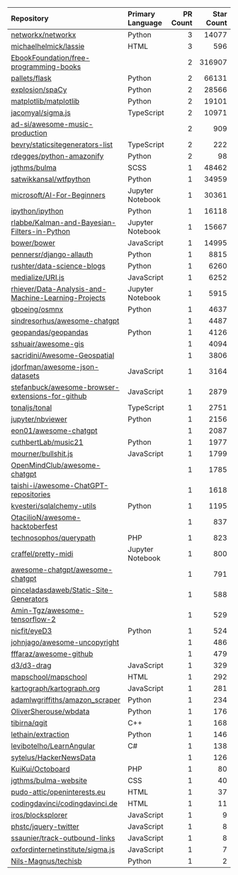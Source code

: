 | Repository | Primary Language | PR Count | Star Count |
| :-- | :-- | --: | --: |
| [networkx/networkx](https://github.com/networkx/networkx) | Python | 3 | 14077 |
| [michaelhelmick/lassie](https://github.com/michaelhelmick/lassie) | HTML | 3 | 596 |
| [EbookFoundation/free-programming-books](https://github.com/EbookFoundation/free-programming-books) |  | 2 | 316907 |
| [pallets/flask](https://github.com/pallets/flask) | Python | 2 | 66131 |
| [explosion/spaCy](https://github.com/explosion/spaCy) | Python | 2 | 28566 |
| [matplotlib/matplotlib](https://github.com/matplotlib/matplotlib) | Python | 2 | 19101 |
| [jacomyal/sigma.js](https://github.com/jacomyal/sigma.js) | TypeScript | 2 | 10971 |
| [ad-si/awesome-music-production](https://github.com/ad-si/awesome-music-production) |  | 2 | 909 |
| [bevry/staticsitegenerators-list](https://github.com/bevry/staticsitegenerators-list) | TypeScript | 2 | 222 |
| [rdegges/python-amazonify](https://github.com/rdegges/python-amazonify) | Python | 2 | 98 |
| [jgthms/bulma](https://github.com/jgthms/bulma) | SCSS | 1 | 48462 |
| [satwikkansal/wtfpython](https://github.com/satwikkansal/wtfpython) | Python | 1 | 34959 |
| [microsoft/AI-For-Beginners](https://github.com/microsoft/AI-For-Beginners) | Jupyter Notebook | 1 | 30361 |
| [ipython/ipython](https://github.com/ipython/ipython) | Python | 1 | 16118 |
| [rlabbe/Kalman-and-Bayesian-Filters-in-Python](https://github.com/rlabbe/Kalman-and-Bayesian-Filters-in-Python) | Jupyter Notebook | 1 | 15667 |
| [bower/bower](https://github.com/bower/bower) | JavaScript | 1 | 14995 |
| [pennersr/django-allauth](https://github.com/pennersr/django-allauth) | Python | 1 | 8815 |
| [rushter/data-science-blogs](https://github.com/rushter/data-science-blogs) | Python | 1 | 6260 |
| [medialize/URI.js](https://github.com/medialize/URI.js) | JavaScript | 1 | 6252 |
| [rhiever/Data-Analysis-and-Machine-Learning-Projects](https://github.com/rhiever/Data-Analysis-and-Machine-Learning-Projects) | Jupyter Notebook | 1 | 5915 |
| [gboeing/osmnx](https://github.com/gboeing/osmnx) | Python | 1 | 4637 |
| [sindresorhus/awesome-chatgpt](https://github.com/sindresorhus/awesome-chatgpt) |  | 1 | 4487 |
| [geopandas/geopandas](https://github.com/geopandas/geopandas) | Python | 1 | 4126 |
| [sshuair/awesome-gis](https://github.com/sshuair/awesome-gis) |  | 1 | 4094 |
| [sacridini/Awesome-Geospatial](https://github.com/sacridini/Awesome-Geospatial) |  | 1 | 3806 |
| [jdorfman/awesome-json-datasets](https://github.com/jdorfman/awesome-json-datasets) | JavaScript | 1 | 3164 |
| [stefanbuck/awesome-browser-extensions-for-github](https://github.com/stefanbuck/awesome-browser-extensions-for-github) | JavaScript | 1 | 2879 |
| [tonaljs/tonal](https://github.com/tonaljs/tonal) | TypeScript | 1 | 2751 |
| [jupyter/nbviewer](https://github.com/jupyter/nbviewer) | Python | 1 | 2156 |
| [eon01/awesome-chatgpt](https://github.com/eon01/awesome-chatgpt) |  | 1 | 2087 |
| [cuthbertLab/music21](https://github.com/cuthbertLab/music21) | Python | 1 | 1977 |
| [mourner/bullshit.js](https://github.com/mourner/bullshit.js) | JavaScript | 1 | 1799 |
| [OpenMindClub/awesome-chatgpt](https://github.com/OpenMindClub/awesome-chatgpt) |  | 1 | 1785 |
| [taishi-i/awesome-ChatGPT-repositories](https://github.com/taishi-i/awesome-ChatGPT-repositories) |  | 1 | 1618 |
| [kvesteri/sqlalchemy-utils](https://github.com/kvesteri/sqlalchemy-utils) | Python | 1 | 1195 |
| [OtacilioN/awesome-hacktoberfest](https://github.com/OtacilioN/awesome-hacktoberfest) |  | 1 | 837 |
| [technosophos/querypath](https://github.com/technosophos/querypath) | PHP | 1 | 823 |
| [craffel/pretty-midi](https://github.com/craffel/pretty-midi) | Jupyter Notebook | 1 | 800 |
| [awesome-chatgpt/awesome-chatgpt](https://github.com/awesome-chatgpt/awesome-chatgpt) |  | 1 | 791 |
| [pinceladasdaweb/Static-Site-Generators](https://github.com/pinceladasdaweb/Static-Site-Generators) |  | 1 | 588 |
| [Amin-Tgz/awesome-tensorflow-2](https://github.com/Amin-Tgz/awesome-tensorflow-2) |  | 1 | 529 |
| [nicfit/eyeD3](https://github.com/nicfit/eyeD3) | Python | 1 | 524 |
| [johnjago/awesome-uncopyright](https://github.com/johnjago/awesome-uncopyright) |  | 1 | 486 |
| [fffaraz/awesome-github](https://github.com/fffaraz/awesome-github) |  | 1 | 479 |
| [d3/d3-drag](https://github.com/d3/d3-drag) | JavaScript | 1 | 329 |
| [mapschool/mapschool](https://github.com/mapschool/mapschool) | HTML | 1 | 292 |
| [kartograph/kartograph.org](https://github.com/kartograph/kartograph.org) | JavaScript | 1 | 281 |
| [adamlwgriffiths/amazon_scraper](https://github.com/adamlwgriffiths/amazon_scraper) | Python | 1 | 234 |
| [OliverSherouse/wbdata](https://github.com/OliverSherouse/wbdata) | Python | 1 | 176 |
| [tibirna/qgit](https://github.com/tibirna/qgit) | C++ | 1 | 168 |
| [lethain/extraction](https://github.com/lethain/extraction) | Python | 1 | 146 |
| [levibotelho/LearnAngular](https://github.com/levibotelho/LearnAngular) | C# | 1 | 138 |
| [sytelus/HackerNewsData](https://github.com/sytelus/HackerNewsData) |  | 1 | 126 |
| [KuiKui/Octoboard](https://github.com/KuiKui/Octoboard) | PHP | 1 | 80 |
| [jgthms/bulma-website](https://github.com/jgthms/bulma-website) | CSS | 1 | 40 |
| [pudo-attic/openinterests.eu](https://github.com/pudo-attic/openinterests.eu) | HTML | 1 | 37 |
| [codingdavinci/codingdavinci.de](https://github.com/codingdavinci/codingdavinci.de) | HTML | 1 | 11 |
| [iros/blocksplorer](https://github.com/iros/blocksplorer) | JavaScript | 1 | 9 |
| [phstc/jquery-twitter](https://github.com/phstc/jquery-twitter) | JavaScript | 1 | 8 |
| [ssaunier/track-outbound-links](https://github.com/ssaunier/track-outbound-links) | JavaScript | 1 | 8 |
| [oxfordinternetinstitute/sigma.js](https://github.com/oxfordinternetinstitute/sigma.js) | JavaScript | 1 | 7 |
| [Nils-Magnus/techisb](https://github.com/Nils-Magnus/techisb) | Python | 1 | 2 |
